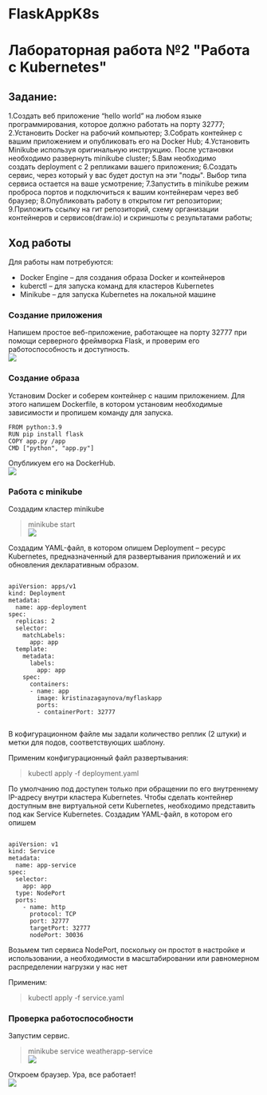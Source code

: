 # FlaskAppK8s
# Лабораторная работа №2 "Работа с Kubernetes"

## Задание:
1.Создать веб приложение “hello world” на любом языке программирования, которое должно работать на порту 32777;
2.Установить Docker на рабочий компьютер;
3.Собрать контейнер с вашим приложением и опубликовать его на Docker Hub;
4.Установить Minikube используя оригинальную инструкцию. После установки необходимо развернуть minikube cluster;
5.Вам необходимо создать deployment с 2 репликами вашего приложения;
6.Создать сервис, через который у вас будет доступ на эти "поды". Выбор типа сервиса остается на ваше усмотрение;
7.Запустить в minikube режим проброса портов и подключиться к вашим контейнерам через веб браузер;
8.Опубликовать работу в открытом гит репозитории;
9.Приложить ссылку на гит репозиторий, схему организации контейнеров и сервисов(draw.io) и скриншоты с результатами работы;

## Ход работы

Для работы нам потребуются:

- Docker Engine – для создания образа Docker и контейнеров
- kuberctl – для запуска команд для кластеров Kubernetes
- Minikube – для запуска Kubernetes на локальной машине
### Создание приложения
Напишем простое веб-приложение, работающее на порту 32777 при помощи серверного фреймворка Flask, и проверим его работоспособность и доступность. 
<br>![](./img/1.jpg)<br/>
### Создание образа
Установим Docker и соберем контейнер с нашим приложением. Для этого напишем Dockerfile, в котором установим необходимые зависимости и пропишем команду для запуска. 

```
FROM python:3.9
RUN pip install flask
COPY app.py /app
CMD ["python", "app.py"]
```
Опубликуем его на DockerHub.
<br>![](./img/2.jpg)<br/>

### Работа с minikube

Создадим кластер minikube

> minikube start
<br>![](./img/3.jpg)<br/>

Создадим YAML-файл, в котором опишем Deployment – ресурс Kubernetes, предназначенный для развертывания приложений и их обновления декларативным образом. 

```

apiVersion: apps/v1
kind: Deployment
metadata:
  name: app-deployment
spec:
  replicas: 2
  selector:
    matchLabels:
      app: app
  template:
    metadata:
      labels:
        app: app
    spec:
      containers:
      - name: app
        image: kristinazagaynova/myflaskapp
        ports:
        - containerPort: 32777


```

В кофигурационном файле мы задали количество реплик (2 штуки) и метки для подов, соответствующих шаблону.

Применим конфигурационный файл развертывания:

> kubectl apply -f deployment.yaml

По умолчанию под доступен только при обращении по его внутреннему IP-адресу внутри кластера Kubernetes. Чтобы сделать контейнер доступным вне виртуальной сети Kubernetes, необходимо представить под как Service Kubernetes. Создадим YAML-файл, в котором его опишем

```

apiVersion: v1
kind: Service
metadata: 
  name: app-service
spec:
  selector:   
    app: app
  type: NodePort
  ports: 
    - name: http
      protocol: TCP
      port: 32777
      targetPort: 32777
      nodePort: 30036

```

Возьмем тип сервиса NodePort, поскольку он простот в настройке и использовании, а необходимости в масштабировании или равномерном распределении нагрузки у нас нет

Применим:

> kubectl apply -f service.yaml

### Проверка работоспособности

Запустим сервис.

> minikube service weatherapp-service
<br>![](./img/3.jpg)<br/>

Откроем браузер. Ура, все работает!
<br>![](./img/4.gif)<br/>
